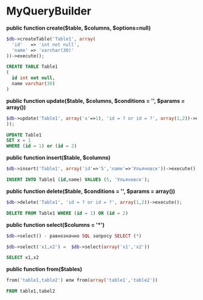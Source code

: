# MyQueryBuilder

**public function create($table, $columns, $options=null)**
```php
$db->createTable('Table1', array(
  'id'   => 'int not null',                                  
  'name' => 'varchar(30)'                                    
))->execute();
```
```sql
CREATE TABLE Table1 
(
  id int not null, 
  name varchar(30)
)
```
**public function update($table, $columns, $conditions = '', $params = array())**
```php
$db->update('Table1', array('x'=>1), 'id = ? or id = ?', array(1,2))->execute();
));
```
```sql
UPDATE Table1                           
SET x = 1                                                                
WHERE (id = 1) or (id = 2)
```
**public function insert($table, $columns)**
```php
$db->insert('Table1', array('id'=>'5','name'=>'Ульяновск'))->execute();
```
```sql
INSERT INTO Table1 (id,name) VALUES (5, 'Ульяновск');
```
**public function delete($table, $conditions = '', $params = array())**
```php
$db->delete('Table1', 'id = ? or id = ?', array(1,2))->execute();
```
```sql
DELETE FROM Table1 WHERE (id = 1) OR (id = 2) 
```
**public function select($columns = '*')**
```php
$db->select() - равнозначно SQL запросу SELECT (*)

$db->select('x1,x2') =  $db->select(array('x1','x2'))
```
```sql
SELECT x1,x2
```
**public function from($tables)**
```php
from('table1,table2') или from(array('table1','table2'))
```
```sql
FROM table1,tabel2
```
